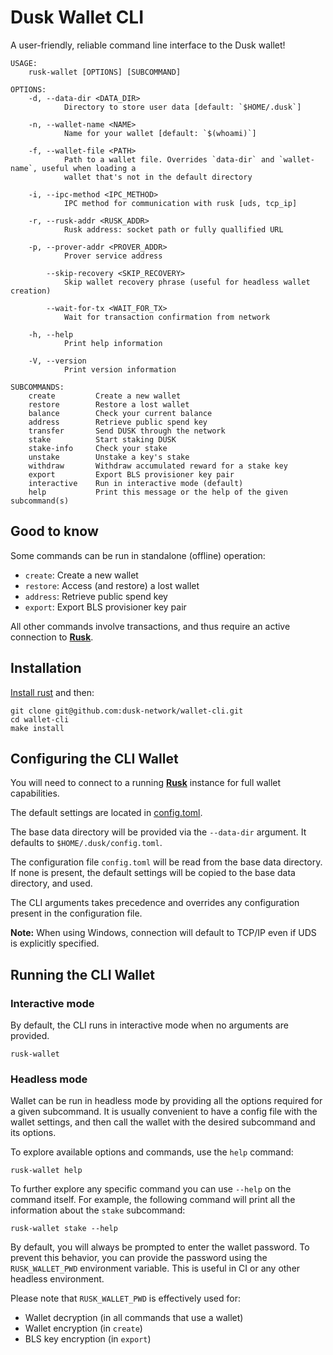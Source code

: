 # Dusk Wallet CLI

A user-friendly, reliable command line interface to the Dusk wallet!

```
USAGE:
    rusk-wallet [OPTIONS] [SUBCOMMAND]

OPTIONS:
    -d, --data-dir <DATA_DIR>
            Directory to store user data [default: `$HOME/.dusk`]

    -n, --wallet-name <NAME>
            Name for your wallet [default: `$(whoami)`]

    -f, --wallet-file <PATH>
            Path to a wallet file. Overrides `data-dir` and `wallet-name`, useful when loading a
            wallet that's not in the default directory

    -i, --ipc-method <IPC_METHOD>
            IPC method for communication with rusk [uds, tcp_ip]

    -r, --rusk-addr <RUSK_ADDR>
            Rusk address: socket path or fully quallified URL

    -p, --prover-addr <PROVER_ADDR>
            Prover service address

        --skip-recovery <SKIP_RECOVERY>
            Skip wallet recovery phrase (useful for headless wallet creation)

        --wait-for-tx <WAIT_FOR_TX>
            Wait for transaction confirmation from network

    -h, --help
            Print help information

    -V, --version
            Print version information

SUBCOMMANDS:
    create         Create a new wallet
    restore        Restore a lost wallet
    balance        Check your current balance
    address        Retrieve public spend key
    transfer       Send DUSK through the network
    stake          Start staking DUSK
    stake-info     Check your stake
    unstake        Unstake a key's stake
    withdraw       Withdraw accumulated reward for a stake key
    export         Export BLS provisioner key pair
    interactive    Run in interactive mode (default)
    help           Print this message or the help of the given subcommand(s)
```

## Good to know

Some commands can be run in standalone (offline) operation:
- `create`: Create a new wallet
- `restore`: Access (and restore) a lost wallet
- `address`: Retrieve public spend key
- `export`: Export BLS provisioner key pair

All other commands involve transactions, and thus require an active connection to [**Rusk**](https://github.com/dusk-network/rusk).

## Installation

[Install rust](https://www.rust-lang.org/tools/install) and then:

```
git clone git@github.com:dusk-network/wallet-cli.git 
cd wallet-cli
make install
```

## Configuring the CLI Wallet

You will need to connect to a running [**Rusk**](https://github.com/dusk-network/rusk) instance for full wallet capabilities.

The default settings are located in [config.toml](config.toml).

The base data directory will be provided via the `--data-dir` argument. It defaults to `$HOME/.dusk/config.toml`.

The configuration file `config.toml` will be read from the base data directory. If none is present, the default settings will be copied to the base data directory, and used.

The CLI arguments takes precedence and overrides any configuration present in the configuration file.

**Note:** When using Windows, connection will default to TCP/IP even if UDS is explicitly specified.

## Running the CLI Wallet

### Interactive mode

By default, the CLI runs in interactive mode when no arguments are provided.

```
rusk-wallet
```

### Headless mode

Wallet can be run in headless mode by providing all the options required for a given subcommand. It is usually convenient to have a config file with the wallet settings, and then call the wallet with the desired subcommand and its options.

To explore available options and commands, use the `help` command:
```
rusk-wallet help
```

To further explore any specific command you can use `--help` on the command itself. For example, the following command will print all the information about the `stake` subcommand:
```
rusk-wallet stake --help
```

By default, you will always be prompted to enter the wallet password. To prevent this behavior, you can provide the password using the `RUSK_WALLET_PWD` environment variable. This is useful in CI or any other headless environment.

Please note that `RUSK_WALLET_PWD` is effectively used for:
- Wallet decryption (in all commands that use a wallet)
- Wallet encryption (in `create`)
- BLS key encryption (in `export`)
